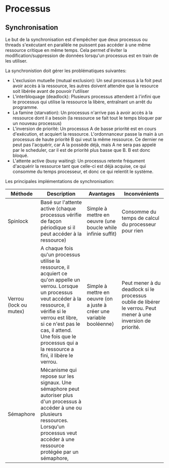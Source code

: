# Processus

## Synchronisation

Le but de la synchronisation est d'empêcher que deux processus ou threads s'exécutant en parallèle ne puissent pas accéder à une même ressource critique en même temps.
Cela permet d'éviter la modification/suppression de données lorsqu'un processus est en train de les utiliser.

La synchronistion doit gérer les problématiques suivantes:

- L'exclusion mutuelle (mutual exclusion): Un seul processus à la foit peut avoir accès à la ressource, les autres doivent attendre que la resource soit libérée avant de pouvoir l'utiliser
- L'interbloquage (deadlock): Plusieurs processus attendent à l'infini que le processus qui utilise la ressource la libère, entraînant un arrêt du programme.
- La famine (starvation): Un processus n'arrive pas à avoir accès à la ressource dont il a besoin (la ressource se fait tout le temps bloquer par un nouveau processus)
- L'inversion de priorité: Un processus A de basse priorité est en cours d'exécution, et acquiert la ressource. L'ordonnanceur passe la main à un processus de haute priorité B qui veut la même ressource.  Ce dernier ne peut pas l'acquérir, car A la possède déjà, mais A ne sera pas appelé par le scheduler, car il est de priorité plus basse que B. B est donc bloqué.
- L'attente active (busy waiting): Un processus retente fréqument d'acquérir la ressource tant que celle-ci est déjà acquise, ce qui consomme du temps processeur, et donc ce qui relentit le système.

 Les principales implémentations de synchronisation:

| Méthode                | Description                                                                                                                                                                                                                                                                                   | Avantages                                                             | Inconvénients                                                                                                 |
|------------------------|-----------------------------------------------------------------------------------------------------------------------------------------------------------------------------------------------------------------------------------------------------------------------------------------------|-----------------------------------------------------------------------|---------------------------------------------------------------------------------------------------------------|
| Spinlock               | Basé sur l'attente active (chaque processus vérifie de façon périodique si il peut accéder à la ressource)                                                                                                                                                                                    | Simple à mettre en oeuvre (une boucle while infinie suffit)           | Consomme du temps de calcul du processeur pour rien                                                           |
| Verrou (lock ou mutex) | A chaque fois qu'un processus utilise la ressource, il acquiert ce qu'on appelle un verrou. Lorsque un processus veut accéder à la ressource, il vérifie si le verrou est libre, si ce n'est pas le cas, il attend. Une fois que le processus qui a la ressource a fini, il libère le verrou. | Simple à mettre en oeuvre (on a juste à créer une variable booléenne) | Peut mener à du deadlock si le processus oublie de libérer le verrou. Peut mener à une inversion de priorité. |
| Sémaphore              | Mécanisme qui repose sur les signaux. Une sémaphore peut autoriser plus d'un processus à accéder à une ou plusieurs ressources. Lorsqu'un processus veut accéder à une ressource protégée par un sémaphore,                                                                                   |                                                                       |                                                                                                               |
 
